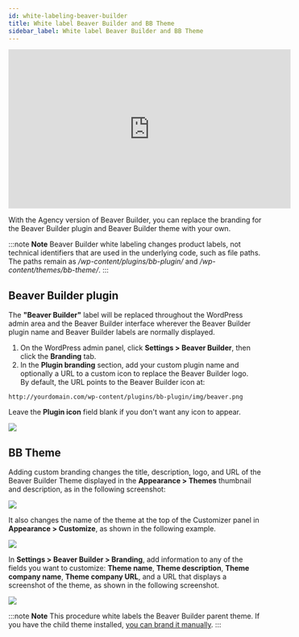 ```yaml
---
id: white-labeling-beaver-builder
title: White label Beaver Builder and BB Theme
sidebar_label: White label Beaver Builder and BB Theme
---
```


<div className="embed-responsive">
  <iframe width="560" height="315" src="https://www.youtube-nocookie.com/embed/OQP1ZO7PMYQ?rel=0" frameBorder="0" allow="accelerometer; autoplay; encrypted-media; gyroscope; picture-in-picture" allowFullScreen></iframe>
</div>

With the Agency version of Beaver Builder, you can replace the branding for
the Beaver Builder plugin and Beaver Builder theme with your own.

:::note **Note**
Beaver Builder white labeling changes product labels, not technical identifiers that are used in the underlying code, such as file paths. The paths remain as */wp-content/plugins/bb-plugin/* and */wp-content/themes/bb-theme/*.
:::

## Beaver Builder plugin

The **"Beaver Builder"** label will be replaced throughout the WordPress admin
area and the Beaver Builder interface wherever the Beaver Builder plugin name
and Beaver Builder labels are normally displayed.

1. On the WordPress admin panel, click **Settings > Beaver Builder**, then click the  **Branding** tab.
2. In the **Plugin branding** section, add your custom plugin name and optionally a URL to a custom icon to replace the Beaver Builder logo.  
  By default, the URL points to the Beaver Builder icon at:

  ```markup
  http://yourdomain.com/wp-content/plugins/bb-plugin/img/beaver.png
  ```

  Leave the **Plugin icon** field blank if you don't want any icon to appear.  

  ![](/img/white-lable-bb-1.png)

## BB Theme

Adding custom branding changes the title, description, logo, and URL of the
Beaver Builder Theme displayed in the **Appearance > Themes** thumbnail and
description, as in the following screenshot:

![](/img/white-lable-bb-2.jpg)

It also changes the name of the theme at the top of the Customizer panel in
**Appearance > Customize**, as shown in the following example.

![](/img/white-lable-bb-3.png)

In **Settings > Beaver Builder > Branding**, add information to any of the fields you want to customize: **Theme name**, **Theme description**, **Theme company name**, **Theme company URL**, and a URL that displays a screenshot of the theme, as shown in the following screenshot.

![](/img/white-lable-bb-4.png)

:::note **Note**
This procedure white labels the Beaver Builder parent theme. If you
have the child theme installed, [you can brand it manually](/bb-theme/white-labeling/white-label-your-child-theme.md).
:::
